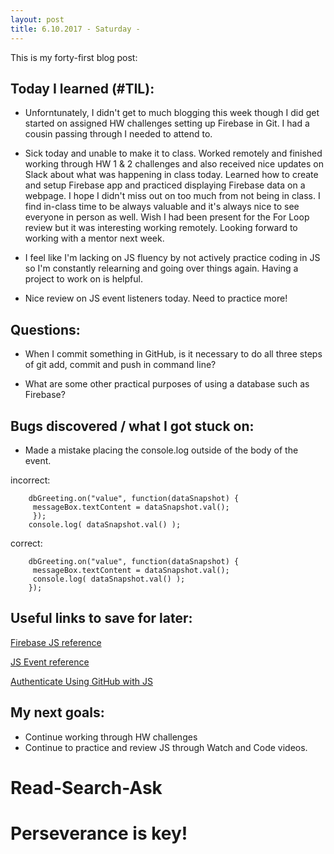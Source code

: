 ```yaml
---
layout: post
title: 6.10.2017 - Saturday - 
---
```


This is my forty-first blog post: 

## Today I learned (#TIL):   

- Unforntunately, I didn't get to much blogging this week though I did get started on assigned HW challenges setting up Firebase in Git.  I had a cousin passing through I needed to attend to.  

- Sick today and unable to make it to class.  Worked remotely and finished working through HW 1 & 2 challenges and also received nice updates on Slack about what was happening in class today. Learned how to create and setup Firebase app and practiced displaying Firebase data on a webpage.  I hope I didn't miss out on too much from not being in class.  I find in-class time to be always valuable and it's always nice to see everyone in person as well.  Wish I had been present for the For Loop review but it was interesting working remotely.  Looking forward to working with a mentor next week.

- I feel like I'm lacking on JS fluency by not actively practice coding in JS so I'm constantly relearning and going over things again. Having a project to work on is helpful.  

- Nice review on JS event listeners today.  Need to practice more!

## Questions:

- When I commit something in GitHub, is it necessary to do all three steps of git add, commit and push in command line?

- What are some other practical purposes of using a database such as Firebase?


## Bugs discovered / what I got stuck on:

- Made a mistake placing the console.log outside of the body of the event.

incorrect:

```
	dbGreeting.on("value", function(dataSnapshot) {
   	 messageBox.textContent = dataSnapshot.val();
   	 });
	console.log( dataSnapshot.val() );
```

correct:

```
	dbGreeting.on("value", function(dataSnapshot) {
   	 messageBox.textContent = dataSnapshot.val();
   	 console.log( dataSnapshot.val() );
	});
```


## Useful links to save for later:

[Firebase JS reference](https://firebase.google.com/docs/reference/js/)

[JS Event reference](https://developer.mozilla.org/en-US/docs/Web/Events)

[Authenticate Using GitHub with JS](https://firebase.google.com/docs/auth/web/github-auth)


## My next goals:

- Continue working through HW challenges
- Continue to practice and review JS through Watch and Code videos.


# Read-Search-Ask

# Perseverance is key!







